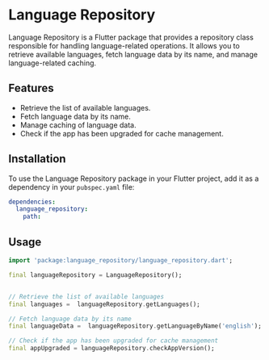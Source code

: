 # Language Repository

Language Repository is a Flutter package that provides a repository class responsible for handling language-related operations. It allows you to retrieve available languages, fetch language data by its name, and manage language-related caching.

## Features

- Retrieve the list of available languages.
- Fetch language data by its name.
- Manage caching of language data.
- Check if the app has been upgraded for cache management.

## Installation

To use the Language Repository package in your Flutter project, add it as a dependency in your `pubspec.yaml` file:

```yaml
dependencies:
  language_repository: 
    path:
```
## Usage
```dart
import 'package:language_repository/language_repository.dart';

final languageRepository = LanguageRepository();


// Retrieve the list of available languages
final languages =  languageRepository.getLanguages();

// Fetch language data by its name
final languageData =  languageRepository.getLanguageByName('english');

// Check if the app has been upgraded for cache management
final appUpgraded = languageRepository.checkAppVersion();


```
